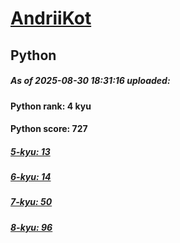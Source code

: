# [AndriiKot](https://www.codewars.com/users/AndriiKot) 
## Python

##### As of 2025-08-30 18:31:16 uploaded:

#### Python rank: 4 kyu

#### Python score: 727

##### [5-kyu: 13](https://github.com/AndriiKot/Python__CodeWars/tree/main/kyu-5)

##### [6-kyu: 14](https://github.com/AndriiKot/Python__CodeWars/tree/main/kyu-6)

##### [7-kyu: 50](https://github.com/AndriiKot/Python__CodeWars/tree/main/kyu-7)

##### [8-kyu: 96](https://github.com/AndriiKot/Python__CodeWars/tree/main/kyu-8)

